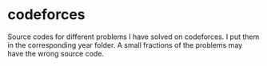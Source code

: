 # codeforces
Source codes for different problems I have solved on codeforces. I put them in the corresponding year folder.
A small fractions of the problems may have the wrong source code.
